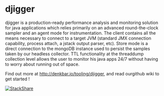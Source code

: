 # djigger

djigger is a production-ready performance analysis and monitoring solution for java applications which relies primarily on an advanced round-the-clock sampler and an agent mode for instrumentation. The client contains all the means necessary to connect to a target JVM (standard JMX connection capability, process attach, a jstack output parser, etc). Store mode is a direct connection to the mongoDB instance used to persist the samples taken by our headless collector. TTL functionality at the threaddump collection level allows the user to monitor his java apps 24/7 without having to worry about running out of space.

Find out more at http://denkbar.io/tooling/djigger, and read ourgithub  wiki to get started !




[![StackShare](http://img.shields.io/badge/tech-stack-0690fa.svg?style=flat)](http://stackshare.io/denkbar-io/denkbar-io)
